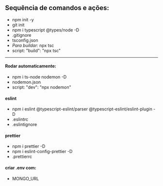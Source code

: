 ## Sequência de comandos e ações:

- npm init -y
- git init
- npm i typescript @types/node -D
- .gitignore
- tsconfig.json
- _Para buildar:_ npx tsc
- script: "build": "npx tsc"

---

#### Rodar automaticamente:

- npm i ts-node nodemon -D
- nodemon.json
- script: "dev": "npx nodemon"

#### eslint

- npm i eslint @typescript-eslint/parser @typescript-eslint/eslint-plugin -D
- .eslintrc
- .eslintignore

#### prettier

- npm i prettier -D
- npm i eslint-config-prettier -D
- .prettierrc

#### criar .env com:

- MONGO_URL
